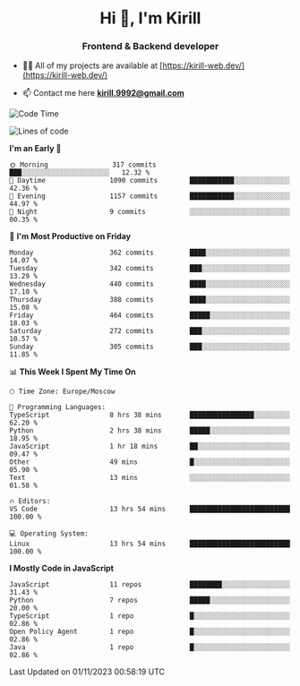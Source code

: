 <h1 align="center">Hi 👋, I'm Kirill</h1>
<h3 align="center">Frontend & Backend developer</h3>

- 👨‍💻 All of my projects are available at [https://kirill-web.dev/](https://kirill-web.dev/)

- 📫 Contact me here **kirill.9992@gmail.com**











<!--START_SECTION:waka-->
![Code Time](http://img.shields.io/badge/Code%20Time-1%2C507%20hrs%2017%20mins-blue)

![Lines of code](https://img.shields.io/badge/From%20Hello%20World%20I%27ve%20Written-4.3%20million%20lines%20of%20code-blue)

**I'm an Early 🐤** 

```text
🌞 Morning                317 commits         ███░░░░░░░░░░░░░░░░░░░░░░   12.32 % 
🌆 Daytime                1090 commits        ███████████░░░░░░░░░░░░░░   42.36 % 
🌃 Evening                1157 commits        ███████████░░░░░░░░░░░░░░   44.97 % 
🌙 Night                  9 commits           ░░░░░░░░░░░░░░░░░░░░░░░░░   00.35 % 
```
📅 **I'm Most Productive on Friday** 

```text
Monday                   362 commits         ████░░░░░░░░░░░░░░░░░░░░░   14.07 % 
Tuesday                  342 commits         ███░░░░░░░░░░░░░░░░░░░░░░   13.29 % 
Wednesday                440 commits         ████░░░░░░░░░░░░░░░░░░░░░   17.10 % 
Thursday                 388 commits         ████░░░░░░░░░░░░░░░░░░░░░   15.08 % 
Friday                   464 commits         █████░░░░░░░░░░░░░░░░░░░░   18.03 % 
Saturday                 272 commits         ███░░░░░░░░░░░░░░░░░░░░░░   10.57 % 
Sunday                   305 commits         ███░░░░░░░░░░░░░░░░░░░░░░   11.85 % 
```


📊 **This Week I Spent My Time On** 

```text
🕑︎ Time Zone: Europe/Moscow

💬 Programming Languages: 
TypeScript               8 hrs 38 mins       ████████████████░░░░░░░░░   62.20 % 
Python                   2 hrs 38 mins       █████░░░░░░░░░░░░░░░░░░░░   18.95 % 
JavaScript               1 hr 18 mins        ██░░░░░░░░░░░░░░░░░░░░░░░   09.47 % 
Other                    49 mins             █░░░░░░░░░░░░░░░░░░░░░░░░   05.90 % 
Text                     13 mins             ░░░░░░░░░░░░░░░░░░░░░░░░░   01.58 % 

🔥 Editors: 
VS Code                  13 hrs 54 mins      █████████████████████████   100.00 % 

💻 Operating System: 
Linux                    13 hrs 54 mins      █████████████████████████   100.00 % 
```

**I Mostly Code in JavaScript** 

```text
JavaScript               11 repos            ████████░░░░░░░░░░░░░░░░░   31.43 % 
Python                   7 repos             █████░░░░░░░░░░░░░░░░░░░░   20.00 % 
TypeScript               1 repo              █░░░░░░░░░░░░░░░░░░░░░░░░   02.86 % 
Open Policy Agent        1 repo              █░░░░░░░░░░░░░░░░░░░░░░░░   02.86 % 
Java                     1 repo              █░░░░░░░░░░░░░░░░░░░░░░░░   02.86 % 
```




 Last Updated on 01/11/2023 00:58:19 UTC
<!--END_SECTION:waka-->
